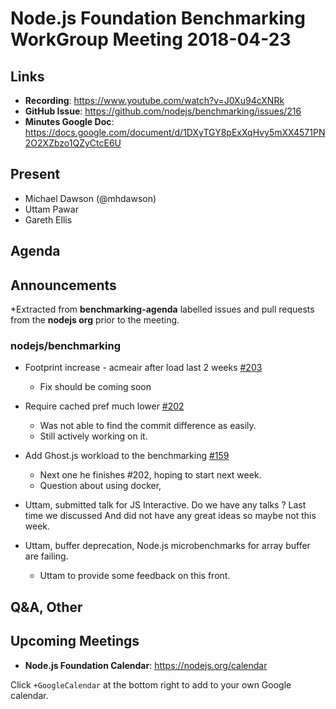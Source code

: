 # Node.js Foundation Benchmarking WorkGroup Meeting 2018-04-23

## Links

* **Recording**:  https://www.youtube.com/watch?v=J0Xu94cXNRk
* **GitHub Issue**: https://github.com/nodejs/benchmarking/issues/216
* **Minutes Google Doc**: https://docs.google.com/document/d/1DXyTGY8pExXqHvy5mXX4571PN2O2XZbzo1QZyCtcE6U

## Present

* Michael Dawson (@mhdawson)
* Uttam Pawar
* Gareth Ellis
 
## Agenda

## Announcements
 
*Extracted from **benchmarking-agenda** labelled issues and pull requests from the **nodejs org** prior to the meeting.

### nodejs/benchmarking

* Footprint increase - acmeair after load last 2 weeks [#203](https://github.com/nodejs/benchmarking/issues/203)
  * Fix should be coming soon

* Require cached pref much lower [#202](https://github.com/nodejs/benchmarking/issues/202)
  * Was not able to find the commit difference as easily.
  * Still actively working on it.

* Add Ghost.js workload to the benchmarking [#159](https://github.com/nodejs/benchmarking/issues/159)
  * Next one he finishes #202, hoping to start next week.
  * Question about using docker, 

* Uttam, submitted talk for JS Interactive. Do we have any talks ? Last time we discussed
  And did not have any great ideas so maybe not this week.

* Uttam, buffer deprecation, Node.js microbenchmarks for array buffer are failing.  
  * Uttam to provide some feedback on this front.

## Q&A, Other

## Upcoming Meetings

* **Node.js Foundation Calendar**: https://nodejs.org/calendar

Click `+GoogleCalendar` at the bottom right to add to your own Google calendar.



